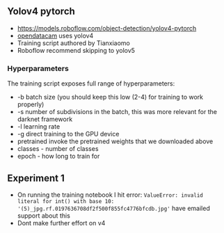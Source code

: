 ## Yolov4 pytorch
* https://models.roboflow.com/object-detection/yolov4-pytorch
* [opendatacam](https://github.com/opendatacam/opendatacam) uses yolov4
* Training script authored by Tianxiaomo
* Roboflow recommend skipping to yolov5

### Hyperparameters
The training script exposes full range of hyperparameters:
* -b batch size (you should keep this low (2-4) for training to work properly)
* -s number of subdivisions in the batch, this was more relevant for the darknet framework
* -l learning rate
* -g direct training to the GPU device
* pretrained invoke the pretrained weights that we downloaded above
* classes - number of classes
* epoch - how long to train for

## Experiment 1
* On running the training notebook  I hit error: `ValueError: invalid literal for int() with base 10: '(5)_jpg.rf.0197636708df2f500f855fc4776bfcdb.jpg'` have emailed support about this
* Dont make further effort on v4
